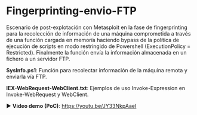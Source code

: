 # Fingerprinting-envio-FTP

Escenario de post-explotación con Metasploit en la fase de fingerprinting para la recolección de información de una máquina comprometida a través de una función cargada en memoría haciendo bypass de la política de ejecución de scripts en modo restringido de Powershell (ExecutionPolicy = Restricted). Finalmente la función envía la información almacenada en un fichero a un servidor FTP.

**SysInfo.ps1**: Función para recolectar información de la máquina remota y enviarla vía FTP.

**IEX-WebRequest-WebClient.txt**: Ejemplos de uso Invoke-Expression en Invoke-WebRequest y WebClient.

▶ **Video demo (PoC)**: https://youtu.be/JY33NkpAaeI
